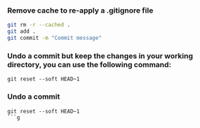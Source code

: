 ### Remove cache to re-apply a .gitignore file
```bash
git rm -r --cached .
git add .
git commit -m "Commit message"
```
### Undo a commit but keep the changes in your working directory, you can use the following command:
```shell
git reset --soft HEAD~1
```

### Undo a commit
```shell
git reset --soft HEAD~1
```g